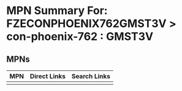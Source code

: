 



# MPN Summary For: FZECONPHOENIX762GMST3V > con-phoenix-762 : GMST3V

## MPNs
  

|MPN|Direct Links|Search Links|
| :--- | :--- | :--- |
||||

